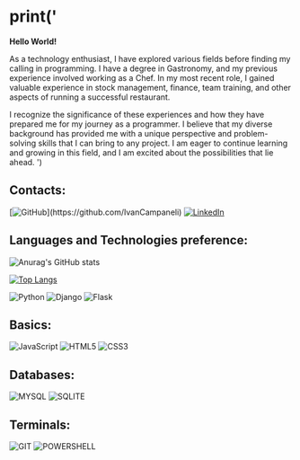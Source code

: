 # 	print('
__Hello World!__

As a technology enthusiast, I have explored various fields before finding my calling in programming. I have a degree in Gastronomy, and my previous experience involved working as a Chef. In my most recent role, I gained valuable experience in stock management, finance, team training, and other aspects of running a successful restaurant.

I recognize the significance of these experiences and how they have prepared me for my journey as a programmer. I believe that my diverse background has provided me with a unique perspective and problem-solving skills that I can bring to any project. I am eager to continue learning and growing in this field, and I am excited about the possibilities that lie ahead.
')

## Contacts:

[![GitHub](https://img.shields.io/badge/GitHub-100000?style=for-the-badge&logo=github&logoColor=white_)](https://github.com/IvanCampaneli)
[![LinkedIn](https://img.shields.io/badge/LinkedIn-0077B5?style=for-the-badge&logo=linkedin&logoColor=white)](https://www.linkedin.com/in/ivan-ranieri-campaneli-junior-456221266/)

## Languages and Technologies preference:

![Anurag's GitHub stats](https://github-readme-stats.vercel.app/api?username=IvanCampaneli&show_icons=true&theme=dark)

[![Top Langs](https://github-readme-stats.vercel.app/api/top-langs/?username=IvanCampaneli&layout=compact)](https://github.com/ivancampaneli/github-readme-stats)

![Python](https://img.shields.io/badge/Python-3776AB?style=for-the-badge&logo=python&logoColor=white)
![Django](https://img.shields.io/badge/Django-092E20?style=for-the-badge&logo=django&logoColor=white)
![Flask](https://img.shields.io/badge/Flask-000000?style=for-the-badge&logo=flask&logoColor=white)

## Basics:

![JavaScript](https://img.shields.io/badge/JavaScript-323330?style=for-the-badge&logo=javascript&logoColor=F7DF1E)
![HTML5](https://img.shields.io/badge/HTML5-E34F26?style=for-the-badge&logo=html5&logoColor=white)
![CSS3](https://img.shields.io/badge/CSS3-1572B6?style=for-the-badge&logo=css3&logoColor=white)

## Databases:

![MYSQL](https://img.shields.io/badge/MySQL-00000F?style=for-the-badge&logo=mysql&logoColor=white)
![SQLITE](https://img.shields.io/badge/SQLite-07405E?style=for-the-badge&logo=sqlite&logoColor=white)

## Terminals:

![GIT](https://img.shields.io/badge/GIT-E44C30?style=for-the-badge&logo=git&logoColor=white)
![POWERSHELL](https://img.shields.io/badge/powershell-5391FE?style=for-the-badge&logo=powershell&logoColor=white)
